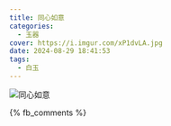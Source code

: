 ```yaml
---
title: 同心如意
categories:
  - 玉器
cover: https://i.imgur.com/xP1dvLA.jpg
date: 2024-08-29 18:41:53
tags:
  - 白玉
---
```


![同心如意](https://i.imgur.com/xP1dvLA.jpg)

{% fb_comments %}
